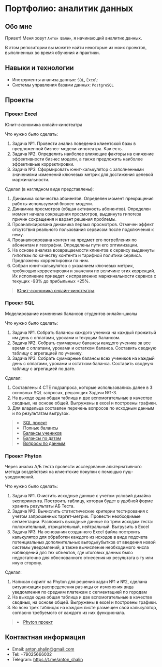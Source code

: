 # Портфолио: аналитик данных

## Обо мне 

Привет! Меня зовут ``Антон Шалин``, я начинающий аналитик данных. 

В этом репозитории вы можете найти некоторые из моих проектов, выполненных во время обучения и практики.
<br>

## Навыки и технологии
- Инструменты анализа данных: ``SQL``, ``Excel``: 
- Системы управления базами данных: ``PostgreSQL``




## Проекты

### Проект Excel
<p>Юнит-экономика онлайн-кинотеатра</p>
<p>Что нужно было сделать:<p>
<ol>
  <li>Задача №1. Провести анализ поведения клиентской базы в предложенной бизнес-модели кинотеатра. Как есть.</li>
  <li>Задача №2. Определить наиболее влияющие факторы на снижение эффективности бизнес модели, а также предложить наиболее эффективные корректировки. </li>
  <li>Задача №3. Сформировать юнит-калькулятор с заполненными значениями изменений ключевых метрик для достижения целевой маржинальности. </li>
</ol>

<p>Сделал (в наглядном виде представлены):<p>
<ol>
  <li>Динамика количества абонентов. Определен момент прекращения работы используемой бизнес-модели.</li>
  <li>Динамика просмотров (общая активность абонентов). Определен момент начала сокращения просмотров, выдвинута гипотеза причин сокращения и варант решения проблемы.</li>
  <li>Проанализирована динамика первых просмотров. Отмечен эффект отсутствия реального пользования сервисом после подключения к нему.</li>
  <li>Проанализирована контент на предмет его потребления по абонентам и географии. Определены пути его оптимизации.</li>
  <li>На основе анализа возвращаемости клиентов к сервису выдвинуты гипотезы по качеству контента и тарифной политики сервиса. Предложены корректировки по ним.</li>
  <li>Собран юнит-калькулятор с указанием ключевых метрик, требующих корректировки и значения по величине этих коррекций. Их исполнение приведет к исправлению маржинальности сервиса с текущих -93% до прибыльных +25%.</li>
</ol>

> <a href="https://docs.google.com/spreadsheets/d/19AqnMj7gazDpz2fDCO7V0sS4-jmAUflb/edit?usp=sharing&ouid=109947812492977975303&rtpof=true&sd=true">Юнит-экономика онлайн-кинотеатра</a>
  
### Проект SQL
<p>Моделирование изменения балансов студентов онлайн-школы</p>
<p>Что нужно было сделать:<p>
<ol>
  <li>Задача №1. Собрать балансы каждого ученика на каждый прожитый им день с оплатами, уроками и текущим балансом.</li>
  <li>Задача №2. Собрать суммарные балансы каждого ученика за все время с оплатами, уроками и остатком баланса. Составить сводную таблицу с агрегацией по ученику.</li>
  <li>Задача №3. Собрать суммарные балансы всех учеников на каждый день с оплатами, уроками и остатком баланса. Составить сводную таблицу с агрегацией по дате.</li>
</ol>

<p>Сделал:<p>
<ol>
  <li>Составлены 4 CTE подзапроса, которые использовались далее в 3 основных SQL запросах, решающих Задачи №1-3.</li>
  <li>На выходе одна общая таблица и две вспомогательные в качестве сводных, на основе общей. Выгружены в excel и построены графики.</li>
  <li>Для владельца составлен перечень вопросов по исходным данным и по результатам выгрузок.</li>
</ol>

>  <li><a href="https://metabase.sky.pro/question/60320">SQL проект</a></li>
>  <li><a href="https://docs.google.com/spreadsheets/d/1yDMmCL4hErtDarPjAfTm12ksG2RfomDn/edit?usp=sharing&ouid=109947812492977975303&rtpof=true&sd=true">Полные балансы</a></li>
>  <li><a href="https://docs.google.com/spreadsheets/d/1N_doKM92E8gvRkYH9-KIh60Q65d4STgT/edit?usp=share_link&ouid=109947812492977975303&rtpof=true&sd=true">Балансы учеников</a></li>
>  <li><a href="https://docs.google.com/spreadsheets/d/15Xebxu7B3vLaH62THajXehQ_3lt8loWw/edit?usp=share_link&ouid=109947812492977975303&rtpof=true&sd=true">Балансы по датам</a></li>
>  <li><a href="https://docs.google.com/document/d/1T-NKfbX0ZBrguZF-ughp-DFOA0lREWWi/edit?usp=share_link&ouid=109947812492977975303&rtpof=true&sd=true">Вопросы по данным</a></li>

### Проект Phyton
<p>Через анализ А/Б теста провести исследование альтернативного метода воздействия на клиентские покупки с помощью пуш-уведомлений.</p> 
<p>Что нужно было сделать:<p>
<ol>
  <li>Задача №1. Очистить исходные данные с учетом условий дизайна эксперимента. Построить таблицу, которая будет в удобной форме хранить результаты АБ Теста.</li>
  <li>Задача №2. Вычислить статистические критерии тестирования с учетом запрошенных таргет-метрик. Провести необходимые сегментации. Разложить выходные данные по трем исходам теста: положительный, отрицательный, нейтральный. Выгрузить в Excel</li>
  <li>Задача №3. На основании созданного Excel файла построить калькулятор для обработки каждого из исходов в виде подсчета потенциальных дополнительных выгоды/убытков от введения новой системы уведомлений, а также вычисление необходимого числа наблюдений для тех объектов, где итоговых данных было недостаточно для обоснованного отнесения их результата в ту или иную сторону.</li>
</ol>

<p>Сделал:<p>
<ol>
  <li>Написан скрипт на Phyton для решения задач №1 и №2, сделана визуализация распределения разницы от изменения вида уведомления по средним платежам с сегментацией по городам</li>
  <li>На выходе одна общая таблица и две вспомогательные в качестве сводных, на основе общей. Выгружены в excel и построены графики.</li>
  <li>Во всех трех таблицах на каждом листе размещен свой калькулятор, согласно требуемого от каждого из них функционала.</li>
</ol>

>  <li><a href="https://drive.google.com/drive/folders/10G03m2UBBeW8-P8nYxvuw_0Lhqch8a-x?usp=sharing">Phyton проект</a></li>
 
## Контактная информация
- Email: anton.shalin@gmail.com
- Tel: +79025666002
- Telegram: https://t.me/anton_shalin
